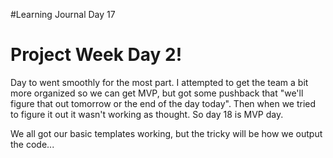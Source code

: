 #Learning Journal Day 17

# Project Week Day 2!
Day to went smoothly for the most part. I attempted to get the team a bit more organized so we can get MVP, but got some pushback that "we'll figure that out tomorrow or the end of the day today". Then when we tried to figure it out it wasn't working as thought. So day 18 is MVP day.

We all got our basic templates working, but the tricky will be how we output the code...
